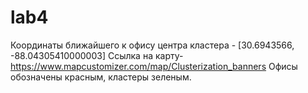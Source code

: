 # lab4
Координаты ближайшего к офису центра кластера - [30.6943566, -88.04305410000003]
Ссылка на карту- https://www.mapcustomizer.com/map/Clusterization_banners Офисы обозначены красным, кластеры зеленым.
